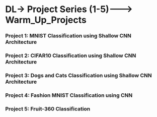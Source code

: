 # DL-> Project Series (1-5)---> Warm_Up_Projects

### Project 1: MNIST Classification using Shallow CNN Architecture

### Project 2: CIFAR10 Classification using Shallow CNN Architecture

### Project 3: Dogs and Cats Classification using Shallow CNN Architecture

### Project 4: Fashion MNIST Classification using CNN

### Project 5: Fruit-360 Classification
